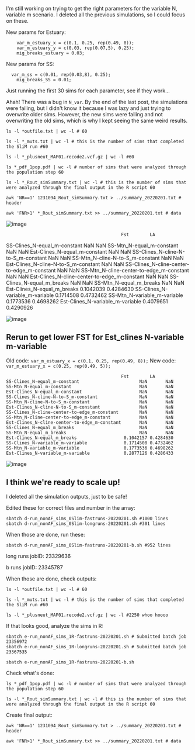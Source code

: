 
I'm still working on trying to get the right parameters for the variable N, variable m scenario.
I deleted all the previous simulations, so I could focus on these.

New params for Estuary:
```
	var_m_estuary_x = c(0.1, 0.25, rep(0.49, 8));
	var_m_estuary_y = c(0.03, rep(0.07,5), 0.25);
	mig_breaks_estuary = 0.03;
```

New params for SS:
```
  var_m_ss = c(0.01, rep(0.03,8), 0.25);
	mig_breaks_SS = 0.01;
```

Just running the first 30 sims for each parameter, see if they work...

Ahah! There was a bug in `N_var`. By the end of the last post, the simulations were failing, but I didn't know it because I was lazy and just trying to overwrite 
older sims. However, the new sims were failing and not overwriting the old sims, which is why I kept seeing the same weird results.

```
ls -l *outfile.txt | wc -l # 60

ls -l *_muts.txt | wc -l # this is the number of sims that completed the SliM run #60

ls -l *_plusneut_MAF01.recode2.vcf.gz | wc -l #60

ls *_pdf_1pop.pdf | wc -l # number of sims that were analyzed through the population step 60

ls -l *_Rout_simSummary.txt | wc -l # this is the number of sims that were analyzed through the final output in the R script 60

awk 'NR==1' 1231094_Rout_simSummary.txt > ../summary_20220201.txt # header

awk 'FNR>1' *_Rout_simSummary.txt >> ../summary_20220201.txt # data
```

![image](https://user-images.githubusercontent.com/6870125/154498620-91946d76-601a-4bfa-a817-b7e08ff12358.png)

                                                Fst        LA
SS-Clines_N-equal_m-constant                       NaN       NaN
SS-Mtn_N-equal_m-constant                          NaN       NaN
Est-Clines_N-equal_m-constant                      NaN       NaN
SS-Clines_N-cline-N-to-S_m-constant                NaN       NaN
SS-Mtn_N-cline-N-to-S_m-constant                   NaN       NaN
Est-Clines_N-cline-N-to-S_m-constant               NaN       NaN
SS-Clines_N-cline-center-to-edge_m-constant        NaN       NaN
SS-Mtn_N-cline-center-to-edge_m-constant           NaN       NaN
Est-Clines_N-cline-center-to-edge_m-constant       NaN       NaN
SS-Clines_N-equal_m_breaks                         NaN       NaN
SS-Mtn_N-equal_m_breaks                            NaN       NaN
Est-Clines_N-equal_m_breaks                  0.1042039 0.4284630
SS-Clines_N-variable_m-variable              0.1714508 0.4732462
SS-Mtn_N-variable_m-variable                 0.1773536 0.4698262
Est-Clines_N-variable_m-variable             0.4079651 0.4290926

![image](https://user-images.githubusercontent.com/6870125/154498948-d3c8ad48-322a-48d1-a289-98d33387d501.png)


## Rerun to get lower FST for Est_clines N-variable m-variable

Old code: `var_m_estuary_x = c(0.1, 0.25, rep(0.49, 8));`
New code: `var_m_estuary_x = c(0.25, rep(0.49, 5));`

```
                                            Fst        LA
SS-Clines_N-equal_m-constant                       NaN       NaN
SS-Mtn_N-equal_m-constant                          NaN       NaN
Est-Clines_N-equal_m-constant                      NaN       NaN
SS-Clines_N-cline-N-to-S_m-constant                NaN       NaN
SS-Mtn_N-cline-N-to-S_m-constant                   NaN       NaN
Est-Clines_N-cline-N-to-S_m-constant               NaN       NaN
SS-Clines_N-cline-center-to-edge_m-constant        NaN       NaN
SS-Mtn_N-cline-center-to-edge_m-constant           NaN       NaN
Est-Clines_N-cline-center-to-edge_m-constant       NaN       NaN
SS-Clines_N-equal_m_breaks                         NaN       NaN
SS-Mtn_N-equal_m_breaks                            NaN       NaN
Est-Clines_N-equal_m_breaks                  0.1042157 0.4284630
SS-Clines_N-variable_m-variable              0.1714508 0.4732462
SS-Mtn_N-variable_m-variable                 0.1773536 0.4698262
Est-Clines_N-variable_m-variable             0.2877126 0.4286433
```

![image](https://user-images.githubusercontent.com/6870125/154659249-31f16613-f23c-4841-8799-794b6949e2fd.png)


## I think we're ready to scale up!

I deleted all the simulation outputs, just to be safe!

Edited these for correct files and number in the array:
```
sbatch d-run_nonAF_sims_0Slim-fastruns-20220201.sh #1000 lines
sbatch d-run_nonAF_sims_0Slim-longruns-20220201.sh #301 lines
```

When those are done, run these:
```
sbatch d-run_nonAF_sims_0Slim-fastruns-20220201-b.sh #952 lines
```

long runs jobID: 23329636

b runs jobID: 23345787


When those are done, check outputs:
```
ls -l *outfile.txt | wc -l # 60

ls -l *_muts.txt | wc -l # this is the number of sims that completed the SliM run #60

ls -l *_plusneut_MAF01.recode2.vcf.gz | wc -l #2250 whoo hoooo
```

If that looks good, analyze the sims in R:
```
sbatch e-run_nonAF_sims_1R-fastruns-20220201.sh # Submitted batch job 23356972
sbatch e-run_nonAF_sims_1R-longruns-20220201.sh # Submitted batch job 23367535
```

```
sbatch e-run_nonAF_sims_1R-fastruns-20220201-b.sh
```

Check what's done: 
```
ls *_pdf_1pop.pdf | wc -l # number of sims that were analyzed through the population step 60

ls -l *_Rout_simSummary.txt | wc -l # this is the number of sims that were analyzed through the final output in the R script 60
```

Create final output:
```
awk 'NR==1' 1231094_Rout_simSummary.txt > ../summary_20220201.txt # header

awk 'FNR>1' *_Rout_simSummary.txt >> ../summary_20220201.txt # data
```
